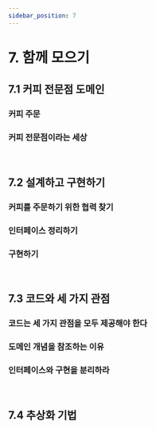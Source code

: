 ```yaml
---
sidebar_position: 7
---
```


# 7. 함께 모으기

## 7.1 커피 전문점 도메인

### 커피 주문

### 커피 전문점이라는 세상

<br/>

## 7.2 설계하고 구현하기

### 커피를 주문하기 위한 협력 찾기

### 인터페이스 정리하기

### 구현하기

<br/>

## 7.3 코드와 세 가지 관점

### 코드는 세 가지 관점을 모두 제공해야 한다

### 도메인 개념을 참조하는 이유

### 인터페이스와 구현을 분리하라

<br/>

## 7.4 추상화 기법
